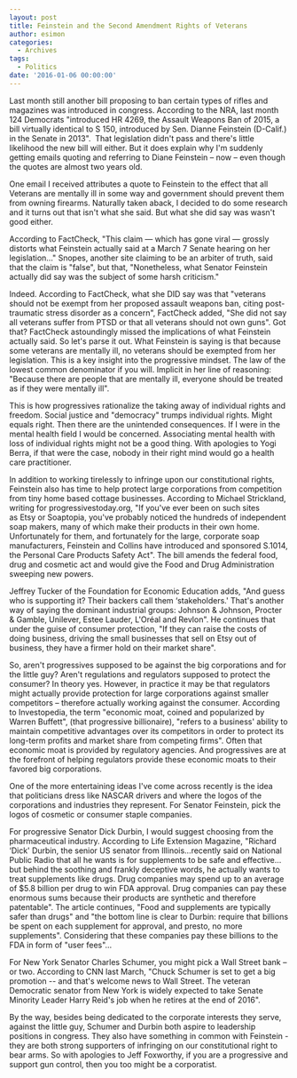 ```yaml
---
layout: post
title: Feinstein and the Second Amendment Rights of Veterans
author: esimon
categories:
  - Archives
tags:
  - Politics
date: '2016-01-06 00:00:00'
---
```

Last month still another bill proposing to ban certain types of rifles and magazines was introduced in congress. According to the NRA, last month 124 Democrats "introduced HR 4269, the Assault Weapons Ban of 2015, a bill virtually identical to S 150, introduced by Sen. Dianne Feinstein (D-Calif.) in the Senate in 2013".  That legislation didn't pass and there's little likelihood the new bill will either. But it does explain why I'm suddenly getting emails quoting and referring to Diane Feinstein – now – even though the quotes are almost two years old. 

One email I received attributes a quote to Feinstein to the effect that all Veterans are mentally ill in some way and government should prevent them from owning firearms. Naturally taken aback, I decided to do some research and it turns out that isn't what she said. But what she did say was wasn't good either. 

According to FactCheck, "This claim — which has gone viral — grossly distorts what Feinstein actually said at a March 7 Senate hearing on her legislation…" Snopes, another site claiming to be an arbiter of truth, said that the claim is "false", but that, "Nonetheless, what Senator Feinstein actually did say was the subject of some harsh criticism." 

Indeed. According to FactCheck, what she DID say was that "veterans should not be exempt from her proposed assault weapons ban, citing post-traumatic stress disorder as a concern", FactCheck added, "She did not say all veterans suffer from PTSD or that all veterans should not own guns". Got that? FactCheck astoundingly missed the implications of what Feinstein actually said. So let's parse it out. What Feinstein is saying is that because some veterans are mentally ill, no veterans should be exempted from her legislation. This is a key insight into the progressive mindset. The law of the lowest common denominator if you will. Implicit in her line of reasoning: "Because there are people that are mentally ill, everyone should be treated as if they were mentally ill". 

This is how progressives rationalize the taking away of individual rights and freedom. Social justice and "democracy" trumps individual rights. Might equals right. Then there are the unintended consequences. If I were in the mental health field I would be concerned. Associating mental health with loss of individual rights might not be a good thing. With apologies to Yogi Berra, if that were the case, nobody in their right mind would go a health care practitioner. 

In addition to working tirelessly to infringe upon our constitutional rights, Feinstein also has time to help protect large corporations from competition from tiny home based cottage businesses. According to Michael Strickland, writing for progressivestoday.org, "If you've ever been on such sites as Etsy or Soaptopia, you've probably noticed the hundreds of independent soap makers, many of which make their products in their own home. Unfortunately for them, and fortunately for the large, corporate soap manufacturers, Feinstein and Collins have introduced and sponsored S.1014, the Personal Care Products Safety Act". The bill amends the federal food, drug and cosmetic act and would give the Food and Drug Administration sweeping new powers. 

Jeffrey Tucker of the Foundation for Economic Education adds, "And guess who is supporting it? Their backers call them ‘stakeholders.' That's another way of saying the dominant industrial groups: Johnson & Johnson, Procter & Gamble, Unilever, Estee Lauder, L'Oréal and Revlon". He continues that under the guise of consumer protection, "If they can raise the costs of doing business, driving the small businesses that sell on Etsy out of business, they have a firmer hold on their market share". 

So, aren't progressives supposed to be against the big corporations and for the little guy? Aren't regulations and regulators supposed to protect the consumer? In theory yes. However, in practice it may be that regulators might actually provide protection for large corporations against smaller competitors – therefore actually working against the consumer. According to Investopedia, the term "economic moat, coined and popularized by Warren Buffett", (that progressive billionaire), "refers to a business' ability to maintain competitive advantages over its competitors in order to protect its long-term profits and market share from competing firms". Often that economic moat is provided by regulatory agencies. And progressives are at the forefront of helping regulators provide these economic moats to their favored big corporations. 

One of the more entertaining ideas I've come across recently is the idea that politicians dress like NASCAR drivers and where the logos of the corporations and industries they represent. For Senator Feinstein, pick the logos of cosmetic or consumer staple companies. 

For progressive Senator Dick Durbin, I would suggest choosing from the pharmaceutical industry. According to Life Extension Magazine, "Richard ‘Dick' Durbin, the senior US senator from Illinois…recently said on National Public Radio that all he wants is for supplements to be safe and effective…but behind the soothing and frankly deceptive words, he actually wants to treat supplements like drugs. Drug companies may spend up to an average of $5.8 billion per drug to win FDA approval. Drug companies can pay these enormous sums because their products are synthetic and therefore patentable". The article continues, "Food and supplements are typically safer than drugs" and "the bottom line is clear to Durbin: require that billions be spent on each supplement for approval, and presto, no more supplements". Considering that these companies pay these billions to the FDA in form of "user fees"…

For New York Senator Charles Schumer, you might pick a Wall Street bank – or two. According to CNN last March, "Chuck Schumer is set to get a big promotion -- and that's welcome news to Wall Street. The veteran Democratic senator from New York is widely expected to take Senate Minority Leader Harry Reid's job when he retires at the end of 2016". 

By the way, besides being dedicated to the corporate interests they serve, against the little guy, Schumer and Durbin both aspire to leadership positions in congress. They also have something in common with Feinstein - they are both strong supporters of infringing on our constitutional right to bear arms. So with apologies to Jeff Foxworthy, if you are a progressive and support gun control, then you too might be a corporatist. 

